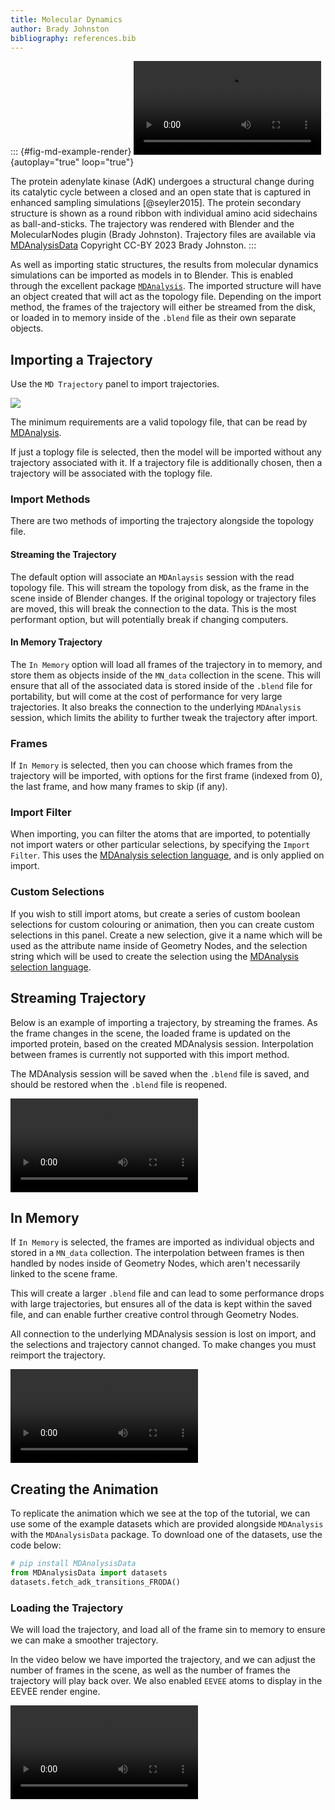 ```yaml
---
title: Molecular Dynamics
author: Brady Johnston
bibliography: references.bib
---
```


::: {#fig-md-example-render}
![](https://imgur.com/S42CNVJ.mp4){autoplay="true" loop="true"}

The protein adenylate kinase (AdK) undergoes a structural change during its catalytic cycle between a closed and an open state that is captured in enhanced sampling simulations [@seyler2015].
The protein secondary structure is shown as a round ribbon with individual amino acid sidechains as ball-and-sticks.
The trajectory was rendered with Blender and the MolecularNodes plugin (Brady Johnston).
Trajectory files are available via [MDAnalysisData](https://www.mdanalysis.org/MDAnalysisData/adk_transitions.html#adk-dims-transitions-ensemble-dataset) Copyright CC-BY 2023 Brady Johnston.
:::

As well as importing static structures, the results from molecular dynamics simulations can be imported as models in to Blender.
This is enabled through the excellent package [`MDAnalysis`](https://www.mdanalysis.org/).
The imported structure will have an object created that will act as the topology file.
Depending on the import method, the frames of the trajectory will either be streamed from the disk, or loaded in to memory inside of the `.blend` file as their own separate objects.

## Importing a Trajectory

Use the `MD Trajectory` panel to import trajectories.

![](https://imgur.com/laYLRZu.png)

The minimum requirements are a valid topology file, that can be read by [MDAnalysis](https://userguide.mdanalysis.org/stable/formats/index.html).

If just a toplogy file is selected, then the model will be imported without any trajectory associated with it.
If a trajectory file is additionally chosen, then a trajectory will be associated with the toplogy file.

### Import Methods

There are two methods of importing the trajectory alongside the topology file.

#### Streaming the Trajectory

The default option will associate an `MDAnlaysis` session with the read topology file.
This will stream the topology from disk, as the frame in the scene inside of Blender changes.
If the original topology or trajectory files are moved, this will break the connection to the data.
This is the most performant option, but will potentially break if changing computers.

#### In Memory Trajectory

The `In Memory` option will load all frames of the trajectory in to memory, and store them as objects inside of the `MN_data` collection in the scene.
This will ensure that all of the associated data is stored inside of the `.blend` file for portability, but will come at the cost of performance for very large trajectories.
It also breaks the connection to the underlying `MDAnalysis` session, which limits the ability to further tweak the trajectory after import.

### Frames

If `In Memory` is selected, then you can choose which frames from the trajectory will be imported, with options for the first frame (indexed from 0), the last frame, and how many frames to skip (if any).

### Import Filter

When importing, you can filter the atoms that are imported, to potentially not import waters or other particular selections, by specifying the `Import Filter`.
This uses the [MDAnalysis selection language](https://userguide.mdanalysis.org/1.0.0/selections.html), and is only applied on import.

### Custom Selections

If you wish to still import atoms, but create a series of custom boolean selections for custom colouring or animation, then you can create custom selections in this panel.
Create a new selection, give it a name which will be used as the attribute name inside of Geometry Nodes, and the selection string which will be used to create the selection using the [MDAnalysis selection language](https://userguide.mdanalysis.org/1.0.0/selections.html).

## Streaming Trajectory

Below is an example of importing a trajectory, by streaming the frames.
As the frame changes in the scene, the loaded frame is updated on the imported protein, based on the created MDAnalysis session.
Interpolation between frames is currently not supported with this import method.

The MDAnalysis session will be saved when the `.blend` file is saved, and should be restored when the `.blend` file is reopened.

![](https://imgur.com/nACvzzd.mp4)

## In Memory

If `In Memory` is selected, the frames are imported as individual objects and stored in a `MN_data` collection.
The interpolation between frames is then handled by nodes inside of Geometry Nodes, which aren't necessarily linked to the scene frame.

This will create a larger `.blend` file and can lead to some performance drops with large trajectories, but ensures all of the data is kept within the saved file, and can enable further creative control through Geometry Nodes.

All connection to the underlying MDAnalysis session is lost on import, and the selections and trajectory cannot changed.
To make changes you must reimport the trajectory.

![](https://imgur.com/TK8eIaK.mp4)

## Creating the Animation

To replicate the animation which we see at the top of the tutorial, we can use some of the example datasets which are provided alongside `MDAnalysis` with the `MDAnalysisData` package.
To download one of the datasets, use the code below:

``` python
# pip install MDAnalysisData
from MDAnalysisData import datasets
datasets.fetch_adk_transitions_FRODA()
```

### Loading the Trajectory

We will load the trajectory, and load all of the frame sin to memory to ensure we can make a smoother trajectory.

In the video below we have imported the trajectory, and we can adjust the number of frames in the scene, as well as the number of frames the trajectory will play back over.
We also enabled `EEVEE` atoms to display in the EEVEE render engine.

![](https://imgur.com/jKTYWp9.mp4)